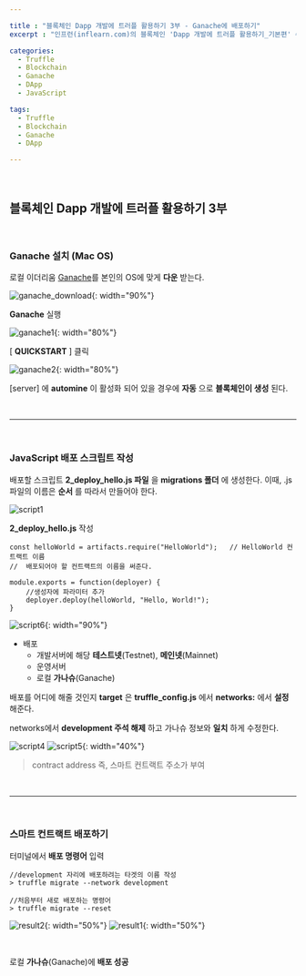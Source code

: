 ```yaml
---

title : "블록체인 Dapp 개발에 트러플 활용하기 3부 - Ganache에 배포하기"
excerpt : "인프런(inflearn.com)의 블록체인 'Dapp 개발에 트러플 활용하기_기본편' 수강하며 정리한 포스팅. 트러플 설치부터 스마트 컨트랙트, 로컬에 배포하기, Rinkeby에 배포하기, 단위테스트, 트러플 리액트 박스 열어보기, 리액트 애플리케이션과 결합하기를 포함한다."

categories:
  - Truffle
  - Blockchain
  - Ganache
  - DApp
  - JavaScript

tags:
  - Truffle
  - Blockchain
  - Ganache
  - DApp

---
```


<br/>

블록체인 Dapp 개발에 트러플 활용하기 3부
-------------------

<br/>

### Ganache 설치 (Mac OS)

로컬 이더리움 [Ganache](https://github.com/trufflesuite/ganache/releases)를 본인의 OS에 맞게 **다운** 받는다.

![ganache_download](/assets/pic/0406/ganache_download.png){: width="90%"}

**Ganache** 실행

![ganache1](/assets/pic/0406/ganache1.png){: width="80%"}

[ **QUICKSTART** ] 클릭

![ganache2](/assets/pic/0406/ganache2.png){: width="80%"}

[server] 에 **automine** 이 활성화 되어 있을 경우에 **자동** 으로 **블록체인이 생성** 된다.

<br/>

* * *

<br/>


### JavaScript 배포 스크립트 작성

배포할 스크립트 **2_deploy_hello.js 파일** 을 **migrations 폴더** 에 생성한다.
이때, .js 파일의 이름은 **순서** 를 따라서 만들어야 한다.

![script1](/assets/pic/0406/script1.png)

**2_deploy_hello.js** 작성

```
const helloWorld = artifacts.require("HelloWorld");   // HelloWorld 컨트랙트 이름
//  배포되어야 할 컨트랙트의 이름을 써준다.

module.exports = function(deployer) {
    //생성자에 파라미터 추가
    deployer.deploy(helloWorld, "Hello, World!");   
}
```
![script6](/assets/pic/0406/script6.png){: width="90%"}

- 배포
  - 개발서버에 해당 **테스트넷**(Testnet), **메인넷**(Mainnet)
  - 운영서버
  - 로컬 **가나슈**(Ganache)

배포를 어디에 해줄 것인지 **target** 은 **truffle_config.js** 에서 **networks:** 에서 **설정** 해준다.

networks에서 **development 주석 해제** 하고 가나슈 정보와 **일치** 하게 수정한다.

![script4](/assets/pic/0406/script4.png)
![script5](/assets/pic/0406/script5_v76ndgs8s.png){: width="40%"}
> contract address 즉, 스마트 컨트랙트 주소가 부여

<br/>

* * *

<br/>

### 스마트 컨트랙트 배포하기

터미널에서 **배포 명령어** 입력
```
//development 자리에 배포하려는 타겟의 이름 작성
> truffle migrate --network development   

//처음부터 새로 배포하는 명령어
> truffle migrate --reset     
```

![result2](/assets/result2.png){: width="50%"} ![result1](/assets/result1.png){: width="50%"}

<br/>

로컬 **가나슈**(Ganache)에 **배포 성공**

<br/>
<br/>
<br/>
<br/>
<br/>
